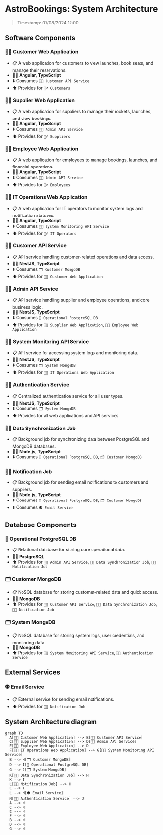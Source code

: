 # AstroBookings: System Architecture

> Timestamp: 07/08/2024 12:00

## Software Components

### 🧑‍💻 Customer Web Application

- 📋 A web application for customers to view launches, book seats, and manage their reservations.
- 🧑‍💻 **Angular, TypeScript**
- ⬇️ Consumes `🧑‍💼 Customer API Service`
- ⬆️ Provides for `🙋‍♂️ Customers`

### 🧑‍💻 Supplier Web Application

- 📋 A web application for suppliers to manage their rockets, launches, and view bookings.
- 🧑‍💻 **Angular, TypeScript**
- ⬇️ Consumes `🧑‍💼 Admin API Service`
- ⬆️ Provides for `🙋‍♂️ Suppliers`

### 🧑‍💻 Employee Web Application

- 📋 A web application for employees to manage bookings, launches, and financial operations.
- 🧑‍💻 **Angular, TypeScript**
- ⬇️ Consumes `🧑‍💼 Admin API Service`
- ⬆️ Provides for `🙋‍♂️ Employees`

### 🧑‍💻 IT Operations Web Application

- 📋 A web application for IT operators to monitor system logs and notification statuses.
- 🧑‍💻 **Angular, TypeScript**
- ⬇️ Consumes `🧑‍💼 System Monitoring API Service`
- ⬆️ Provides for `🙋‍♂️ IT Operators`

### 🧑‍💼 Customer API Service

- 📋 API service handling customer-related operations and data access.
- 🧑‍💻 **NestJS, TypeScript**
- ⬇️ Consumes `🗂️ Customer MongoDB`
- ⬆️ Provides for `🧑‍💻 Customer Web Application`

### 🧑‍💼 Admin API Service

- 📋 API service handling supplier and employee operations, and core business logic.
- 🧑‍💻 **NestJS, TypeScript**
- ⬇️ Consumes `📇 Operational PostgreSQL DB`
- ⬆️ Provides for `🧑‍💻 Supplier Web Application`, `🧑‍💻 Employee Web Application`

### 🧑‍💼 System Monitoring API Service

- 📋 API service for accessing system logs and monitoring data.
- 🧑‍💻 **NestJS, TypeScript**
- ⬇️ Consumes `🗂️ System MongoDB`
- ⬆️ Provides for `🧑‍💻 IT Operations Web Application`

### 🧑‍💼 Authentication Service

- 📋 Centralized authentication service for all user types.
- 🧑‍💻 **NestJS, TypeScript**
- ⬇️ Consumes `🗂️ System MongoDB`
- ⬆️ Provides for all web applications and API services

### 🧑‍🏭 Data Synchronization Job

- 📋 Background job for synchronizing data between PostgreSQL and MongoDB databases.
- 🧑‍💻 **Node.js, TypeScript**
- ⬇️ Consumes `📇 Operational PostgreSQL DB`, `🗂️ Customer MongoDB`

### 🧑‍🏭 Notification Job

- 📋 Background job for sending email notifications to customers and suppliers.
- 🧑‍💻 **Node.js, TypeScript**
- ⬇️ Consumes `📇 Operational PostgreSQL DB`, `🗂️ Customer MongoDB`
- ⬇️ Consumes `👽 Email Service`

## Database Components

### 📇 Operational PostgreSQL DB

- 📋 Relational database for storing core operational data.
- 🧑‍💻 **PostgreSQL**
- ⬆️ Provides for `🧑‍💼 Admin API Service`, `🧑‍🏭 Data Synchronization Job`, `🧑‍🏭 Notification Job`

### 🗂️ Customer MongoDB

- 📋 NoSQL database for storing customer-related data and quick access.
- 🧑‍💻 **MongoDB**
- ⬆️ Provides for `🧑‍💼 Customer API Service`, `🧑‍🏭 Data Synchronization Job`, `🧑‍🏭 Notification Job`

### 🗂️ System MongoDB

- 📋 NoSQL database for storing system logs, user credentials, and monitoring data.
- 🧑‍💻 **MongoDB**
- ⬆️ Provides for `🧑‍💼 System Monitoring API Service`, `🧑‍💼 Authentication Service`

## External Services

### 👽 Email Service

- 📋 External service for sending email notifications.
- ⬆️ Provides for `🧑‍🏭 Notification Job`

## System Architecture diagram

```mermaid
graph TD
  A[🧑‍💻 Customer Web Application] --> B[🧑‍💼 Customer API Service]
  C[🧑‍💻 Supplier Web Application] --> D[🧑‍💼 Admin API Service]
  E[🧑‍💻 Employee Web Application] --> D
  F[🧑‍💻 IT Operations Web Application] --> G[🧑‍💼 System Monitoring API Service]
  B --> H[🗂️ Customer MongoDB]
  D --> I[📇 Operational PostgreSQL DB]
  G --> J[🗂️ System MongoDB]
  K[🧑‍🏭 Data Synchronization Job] --> H
  K --> I
  L[🧑‍🏭 Notification Job] --> H
  L --> I
  L --> M[👽 Email Service]
  N[🧑‍💼 Authentication Service] --> J
  A --> N
  C --> N
  E --> N
  F --> N
  B --> N
  D --> N
  G --> N
```
